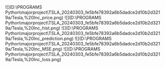 ![](D:\PROGRAMS Python\majorproject\TSLA_20240303_fe5bfe78392a6b5dadce2d10b2d3219a/Tesla,%20Inc_price.png)
![](D:\PROGRAMS Python\majorproject\TSLA_20240303_fe5bfe78392a6b5dadce2d10b2d3219a/Tesla,%20Inc_hist.png)
![](D:\PROGRAMS Python\majorproject\TSLA_20240303_fe5bfe78392a6b5dadce2d10b2d3219a/Tesla,%20Inc_prediction.png)
![](D:\PROGRAMS Python\majorproject\TSLA_20240303_fe5bfe78392a6b5dadce2d10b2d3219a/Tesla,%20Inc_MSE.png)
![](D:\PROGRAMS Python\majorproject\TSLA_20240303_fe5bfe78392a6b5dadce2d10b2d3219a/Tesla,%20Inc_loss.png)
